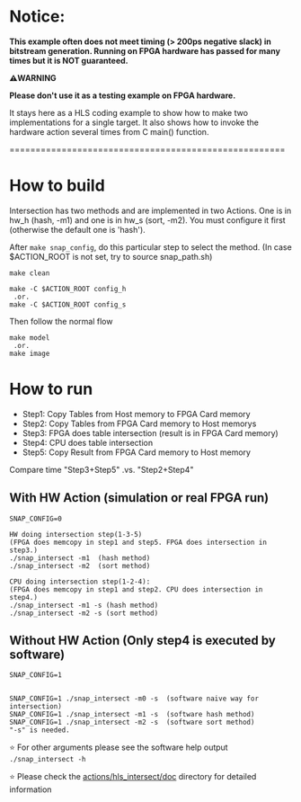 # Notice: 
**This example often does not meet timing (> 200ps negative slack) in bitstream generation. Running on FPGA hardware has passed for many times but it is NOT guaranteed.**

**:warning:WARNING** 

**Please don't use it as a testing example on FPGA hardware.**

It stays here as a HLS coding example to show how to make two implementations for a single target. It also shows how to invoke the hardware action several times from C main() function. 


=====================================================

# How to build

Intersection has two methods and are implemented in two Actions. 
One is in hw_h (hash, -m1) and one is in hw_s (sort, -m2).
You must configure it first (otherwise the default one is 'hash').

After `make snap_config`, do this particular step to select the method. (In case $ACTION_ROOT is not set, try to source snap_path.sh)

```
make clean

make -C $ACTION_ROOT config_h
 .or.
make -C $ACTION_ROOT config_s 

```

Then follow the normal flow
``` 
make model
 .or. 
make image
```


# How to run

- Step1: Copy Tables from Host memory to FPGA Card memory
- Step2: Copy Tables from FPGA Card memory to Host memorys
- Step3: FPGA does table intersection (result is in FPGA Card memory)
- Step4: CPU  does table intersection
- Step5: Copy Result from FPGA Card memory to Host memory

Compare time "Step3+Step5"  .vs.  "Step2+Step4"


## With HW Action (simulation or real FPGA run)
    SNAP_CONFIG=0

	HW doing intersection step(1-3-5)
	(FPGA does memcopy in step1 and step5. FPGA does intersection in step3.) 
	./snap_intersect -m1  (hash method)
	./snap_intersect -m2  (sort method)

	CPU doing intersection step(1-2-4): 
	(FPGA does memcopy in step1 and step2. CPU does intersection in step4.) 
	./snap_intersect -m1 -s (hash method)
	./snap_intersect -m2 -s (sort method)


## Without HW Action (Only step4 is executed by software)
    SNAP_CONFIG=1


	SNAP_CONFIG=1 ./snap_intersect -m0 -s  (software naive way for intersection)
	SNAP_CONFIG=1 ./snap_intersect -m1 -s  (software hash method)
	SNAP_CONFIG=1 ./snap_intersect -m2 -s  (software sort method)
	"-s" is needed. 


:star: For other arguments please see the software help output `./snap_intersect -h`

:star: Please check the [actions/hls_intersect/doc](./doc/) directory for detailed information

